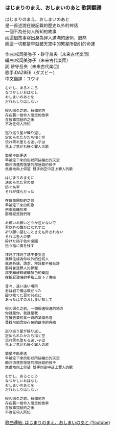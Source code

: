 ### はじまりのまえ、おしまいのあと 歌詞翻譯

はじまりのまえ、おしまいのあと<br>
是一首述說在被記載的歷史以外的神話<br>
一個不為任何人所知的故事<br>
而這個故事寫出身為罪人滿滿的迷惘、煎熬<br>
而這一切都是早就被天空中的繁星所指引的命運<br>

作曲:松岡美弥子・砂守岳央（未来古代楽団）<br>
編曲:松岡美弥子（未来古代楽団）<br>
詞:砂守岳央（未来古代楽団）<br>
歌手:DAZBEE（ダズビー）<br>
中文翻譯：ユウキ

```markdown
むかし、あるところ
なつかしいおはなし
おしまいのあとを
だれもしりはしない

很久很久之前，有個地方
存在著一個令人懷念的故事
在故事完結的之後
不為任何人所知

巡り巡り星が繰り返し
定められたかたち描く空
流れ零れ堕ちる迷い子は
見上げ焦がれ捧ぐ罪人の歌

繁星不斷更迭
早被定下來的形狀所描繪出的天空
顛沛流連而墮落的那迷路的孩子
焦慮地向上仰望 雙手向空中送上罪人的歌

はじまりのまえに
決められた言の葉
紡ぐ糸車
それが僕らだった

在故事開始的之前
早被定下來的和歌
用來紡織的車
那曾經是我們呀

お願いお願いどうか泣かないで
君以外の誰かになれずに
祈り願い望むことさえも許されない
それは咎人の夢
砕けた硝子色の楽園
拾う指に傷を残す

拜託了拜託了請不要哭泣
我無法成為你以外的任何人
就連祈禱、請求、拜託都不被允許
那將會是罪人的夢魘
那支離破碎玻璃顏色的樂園
在拾起玻璃的手指上留下了傷痕

昔々、遠い遠い場所
君は君で僕は僕だった
破り捨てた頁の何処に
あったはずのおしまい探して

很久很久之前，一個很遠很遠的地方
你就是你，我就是我
在被丟棄的某一頁的某個角落
尋找可能曾經存在的故事的完結

巡り巡り星が繰り返し
定められたかたち描く空
流れ零れ堕ちる迷い子は
見上げ焦がれ捧ぐ罪人の歌

繁星不斷更迭
早被定下來的形狀所描繪出的天空
顛沛流連而墮落的那迷路的孩子
焦慮地向上仰望 雙手向空中送上罪人的歌

むかし、あるところ
なつかしいおはなし
おしまいのあとを
だれもしりはしない

很久很久之前，有個地方
存在著一個令人懷念的故事
在故事完結的之後
不為任何人所知
```
[歌曲連結: はじまりのまえ、おしまいのあと (Youtube)](https://www.youtube.com/watch?v=DSy9D8i51dw)
